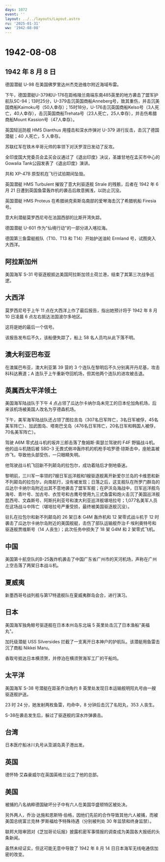 ```yaml
---
days: 1072
event: ''
layout: ../../layouts/Layout.astro
ru: '2025-01-31'
ww: '1942-08-08'
---
```


# 1942-08-08

## 1942 年 8 月 8 日

德国潜艇 U-98 在美国佛罗里达州杰克逊维尔附近海域布雷。

下午，德国潜艇U-379和U-176在距格陵兰南端东南485英里的地方袭击了盟军护航队SC-94；13时25分，U-379击沉英国商船Anneberg号，致其重伤，并击沉美国商船Kaimoku号（50人幸存）；15时18分，U-176击沉英国商船Kelso号（3人死亡，40人幸存），击沉英国商船Trehata号（23人死亡，25人幸存），并击伤希腊商船Mount
Kassion号（47人幸存）。

英国轻巡防舰 HMS Dianthus 用撞击和深水炸弹对 U-379
进行反击，击沉了德国潜艇；40 人死亡，5 人幸存。

苏联红军在铁木辛哥元帅的率领下对沃罗涅日发动了反攻。

全印度国大党委员会孟买会议通过了《退出印度》决议，圣雄甘地在孟买市中心的Gowalia
Tank公园发表了《退出印度》演讲。

共和 XP-47B 原型机在飞行试验期间坠毁。

英国潜艇 HMS Turbulent 摧毁了意大利驱逐舰 Strale 的残骸，后者在 1942 年
6 月 21 日遭到英国鱼雷轰炸机的袭击后故意搁浅，以防止沉没。

英国潜艇 HMS Proteus 在希腊纳克索斯岛南部的爱琴海击沉了希腊帆船 Firesia
号。

意大利潜艇莫罗西尼号在法国西部的比斯开湾失踪。

德国潜艇 U-601 作为"仙境行动"的一部分进入喀拉海。

德国第三鱼雷艇舰队（T10、T13 和 T14）开始护送油轮 Ermland
号，试图突入大西洋。

## 阿拉斯加州

美国海军 S-31
号驱逐舰抵达美国阿拉斯加领土荷兰港，结束了其第三次战争巡逻。

## 大西洋

莫罗西尼号于上午 11 点在大西洋上作了最后报告，指出她预计将于 1942 年 8
月 10 日凌晨 6 点左右抵达法国波尔多地区。

这将是她的最后一个信号。

该报告发布后不久，该船便失踪了，船上 58 名人员均从此下落不明。

## 澳大利亚巴布亚

在澳属巴布亚，澳大利亚第 39 营的 3
个连队在黎明后不久分别离开丹尼基，攻击科科达赛道；A
连队于上午重新夺回机场，但其他两个连队的进攻被击退。

## 英属西太平洋领土

美国海军陆战队于下午 4
点占领了瓜达尔卡纳尔岛未完工的日本伦加角机场，后来该机场被美国人改名为亨德森机场。

下午，美军海军陆战队还占领了图拉吉岛（307名日军阵亡，3名日军被俘，45名美军阵亡）、加武图岛、塔南巴戈岛（476名日军阵亡，20名日军和韩国人被俘，70名美军阵亡）。

驾驶 A6M 零式战斗机的坂井三郎击落了詹姆斯·索瑟兰驾驶的 F4F
野猫战斗机。他的战斗机随后被 SBD-3
无畏式俯冲轰炸机的机枪手哈罗德·琼斯击中，座舱盖被炸飞，导致他头部受伤，一只眼睛失明。

他驾驶战斗机飞回新不列颠岛的拉包尔，成功着陆后才倒地昏迷。

黎明前，三川军一率领的7艘日军巡洋舰和1艘驱逐舰离开新爱尔兰岛的卡维恩和新不列颠岛的拉包尔，向南航行，没有被发现；日落之后，这支舰队在所罗门群岛的瓜达尔卡纳尔岛附近出其不意地袭击了盟军军舰；在萨沃岛海战中，日军巡洋舰鸟海号、青叶号、加古号、衣笠号和古鹰号使用九三式鱼雷和炮火击沉了美国巡洋舰昆西号、文森斯号、阿斯托利亚号和澳大利亚巡洋舰堪培拉号；1,077名美军人员在这场战斗中阵亡（堪培拉号严重受损，最终被美国驱逐舰沉没）。

驻扎在拉包尔和新不列颠岛的 26 架日本 G4M 轰炸机和 12 架零式战斗机于 12
时袭击了瓜达尔卡纳尔岛附近的美国舰艇，击伤了部队运输舰乔治·F·埃利奥特号和驱逐舰贾维斯号（14
人丧生）；此次任务中损失了 18 架 G4M 和 2 架零式飞机。

## 中国

美国第十航空队的B-25轰炸机袭击了中国广东省广州市的天河机场，声称在广州上空击落了两架日本战斗机。

## 夏威夷

新墨西哥号战列舰与第17特遣舰队在夏威夷群岛会合，进行演习。

## 日本

美国海军独角鲸号驱逐舰在日本本州岛东北端 5
英里处击沉了日本渔船"美福丸"。

加托级潜艇 USS Silversides
拦截了一支离开日本神户的护航队。该潜艇用鱼雷击沉了商船 Nikkei Maru。

香取号抵达日本横须贺，并停泊在横须贺海军工厂的干船坞。

## 太平洋

美国海军 S-38 号潜艇在距圣乔治角约 8
英里处发现日本运输舰明阳丸号由一艘驱逐舰护送。

23 时 24 分，她发射两枚鱼雷，均命中，8 分钟后击沉了名阳丸，353 人丧生。

S-38在袭击发生后，躲过了驱逐舰的深水炸弹袭击。

## 台湾

日本医疗船冰川丸号从澎湖岛真子港出发。

## 英国

德怀特·艾森豪威尔在英国英格兰设立了他的总部。

## 美国

被捕的八名纳粹德国破坏分子中有六人在美国华盛顿特区被处决。

另外两人，乔治·达施和恩斯特·伯格，因他们先前的合作导致其他六人被捕，而被美国总统富兰克林·罗斯福给予特殊待遇（分别被判处
30 年监禁和终身监禁）。

联邦大陪审团对《芝加哥论坛报》披露机密军事情报的调查成为美国各大报纸的头条新闻。

虽然未经证实，但这可能无意中导致了 1942 年 8 月 14
日日本海军无线电通信加密的改变。